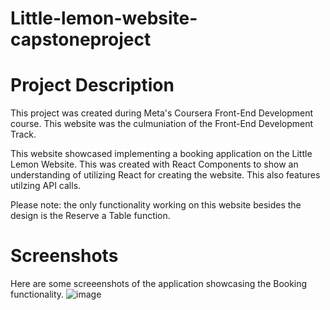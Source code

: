 # Little-lemon-website-capstoneproject
# Project Description
This project was created during Meta's Coursera Front-End Development course. This website was the culmuniation of the Front-End Development Track.

This website showcased implementing a booking application on the Little Lemon Website. This was created with React Components to show an understanding of utilizing React for creating the website. This also features utilzing API calls.

Please note: the only functionality working on this website besides the design is the Reserve a Table function.
# Screenshots
Here are some screeenshots of the application showcasing the Booking functionality.
![image](https://github.com/user-attachments/assets/8d233480-77ef-48b6-bf3c-b207c58551d2)

